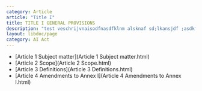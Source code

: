 ```yaml
---
category: Article
article: "Title I"
title: TITLE I GENERAL PROVISIONS
description: "test veschrijvnaisodfnasdfklnm alsknaf sd;lkansjdf ;asdkf ;ads;kd"
layout: libdoc/page
category: AI Act
---
```


- [Article 1  Subject matter](Article 1  Subject matter.html)
- [Article 2  Scope](Article 2  Scope.html)
- [Article 3  Definitions](Article 3  Definitions.html)
- [Article 4  Amendments to Annex I](Article 4  Amendments to Annex I.html)